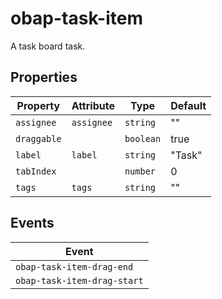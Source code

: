 # obap-task-item

A task board task.

## Properties

| Property    | Attribute  | Type      | Default |
|-------------|------------|-----------|---------|
| `assignee`  | `assignee` | `string`  | ""      |
| `draggable` |            | `boolean` | true    |
| `label`     | `label`    | `string`  | "Task"  |
| `tabIndex`  |            | `number`  | 0       |
| `tags`      | `tags`     | `string`  | ""      |

## Events

| Event                       |
|-----------------------------|
| `obap-task-item-drag-end`   |
| `obap-task-item-drag-start` |
